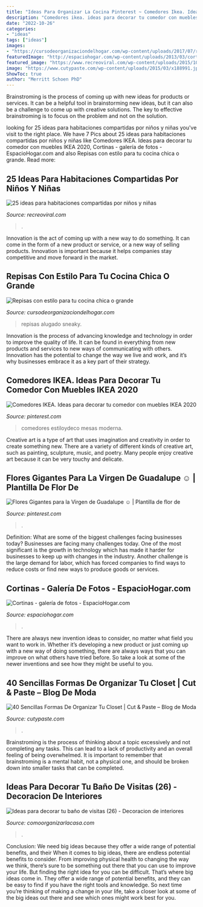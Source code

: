 ```yaml
---
title: "Ideas Para Organizar La Cocina Pinterest ~ Comedores Ikea. Ideas Para Decorar Tu Comedor Con Muebles Ikea 2020"
description: "Comedores ikea. ideas para decorar tu comedor con muebles ikea 2020"
date: "2022-10-26"
categories:
- "ideas"
tags: ["ideas"]
images:
- "https://cursodeorganizaciondelhogar.com/wp-content/uploads/2017/07/repisas-con-estilo-para-tu-cocina-chica-o-grande-5.jpg"
featuredImage: "http://espaciohogar.com/wp-content/uploads/2013/03/cortinas-cocina.jpg"
featured_image: "https://www.recreoviral.com/wp-content/uploads/2015/10/Creativas-habitaciones-compartidas-por-niños-y-niñas-3.jpg"
image: "https://www.cutypaste.com/wp-content/uploads/2015/03/x188991.jpg"
ShowToc: true
author: "Merritt Schoen PhD"
---
```



Brainstroming is the process of coming up with new ideas for products or services. It can be a helpful tool in brainstorming new ideas, but it can also be a challenge to come up with creative solutions. The key to effective brainstroming is to focus on the problem and not on the solution.

	

		
looking for 25 ideas para habitaciones compartidas por niños y niñas you've visit to the right place. We have 7 Pics about 25 ideas para habitaciones compartidas por niños y niñas like Comedores IKEA. Ideas para decorar tu comedor con muebles IKEA 2020, Cortinas - galería de fotos - EspacioHogar.com and also Repisas con estilo para tu cocina chica o grande. Read more:
		
    
## 25 Ideas Para Habitaciones Compartidas Por Niños Y Niñas

<img loading=lazy src="https://www.recreoviral.com/wp-content/uploads/2015/10/Creativas-habitaciones-compartidas-por-niños-y-niñas-3.jpg" onerror="this.onerror=null;this.src='https://tse4.mm.bing.net/th?id=OIP.EfTTEKhWJYZafmQ9hm1S3gHaKg&amp;pid=15.1';" alt="25 ideas para habitaciones compartidas por niños y niñas">

_Source: recreoviral.com_

>. 

	

Innovation is the act of coming up with a new way to do something. It can come in the form of a new product or service, or a new way of selling products. Innovation is important because it helps companies stay competitive and move forward in the market.

    
## Repisas Con Estilo Para Tu Cocina Chica O Grande

<img loading=lazy src="https://cursodeorganizaciondelhogar.com/wp-content/uploads/2017/07/repisas-con-estilo-para-tu-cocina-chica-o-grande-5.jpg" onerror="this.onerror=null;this.src='https://tse3.mm.bing.net/th?id=OIP.C0V2Ts6Rxy74R5pl-we5igHaLH&amp;pid=15.1';" alt="Repisas con estilo para tu cocina chica o grande">

_Source: cursodeorganizaciondelhogar.com_

>repisas alugado sneaky. 

	

Innovation is the process of advancing knowledge and technology in order to improve the quality of life. It can be found in everything from new products and services to new ways of communicating with others. Innovation has the potential to change the way we live and work, and it’s why businesses embrace it as a key part of their strategy.

    
## Comedores IKEA. Ideas Para Decorar Tu Comedor Con Muebles IKEA 2020

<img loading=lazy src="https://i.pinimg.com/736x/d0/c8/2c/d0c82c23c94a2e56c95f66a4fd0eb8dc.jpg" onerror="this.onerror=null;this.src='https://tse3.mm.bing.net/th?id=OIP.9JvwWsvuXXSuJ3ojy41wZgHaKT&amp;pid=15.1';" alt="Comedores IKEA. Ideas para decorar tu comedor con muebles IKEA 2020">

_Source: pinterest.com_

>comedores estiloydeco mesas moderna. 

	

Creative art is a type of art that uses imagination and creativity in order to create something new. There are a variety of different kinds of creative art, such as painting, sculpture, music, and poetry. Many people enjoy creative art because it can be very touchy and delicate.

    
## Flores Gigantes Para La Virgen De Guadalupe ☺ | Plantilla De Flor De

<img loading=lazy src="https://i.pinimg.com/736x/1a/67/0d/1a670d5260c1068fe3b8e03361c7a3c9.jpg" onerror="this.onerror=null;this.src='https://tse1.mm.bing.net/th?id=OIP.WS3LiMhx14lGH_9NTkHxmQHaNI&amp;pid=15.1';" alt="Flores Gigantes para la Virgen de Guadalupe ☺ | Plantilla de flor de">

_Source: pinterest.com_

>. 

	

Definition: What are some of the biggest challenges facing businesses today?
Businesses are facing many challenges today. One of the most significant is the growth in technology which has made it harder for businesses to keep up with changes in the industry. Another challenge is the large demand for labor, which has forced companies to find ways to reduce costs or find new ways to produce goods or services.

    
## Cortinas - Galería De Fotos - EspacioHogar.com

<img loading=lazy src="http://espaciohogar.com/wp-content/uploads/2013/03/cortinas-cocina.jpg" onerror="this.onerror=null;this.src='https://tse3.mm.bing.net/th?id=OIP.3C2w5V4022QFpCHx6WeznwHaHa&amp;pid=15.1';" alt="Cortinas - galería de fotos - EspacioHogar.com">

_Source: espaciohogar.com_

>. 

	

There are always new invention ideas to consider, no matter what field you want to work in. Whether it’s developing a new product or just coming up with a new way of doing something, there are always ways that you can improve on what others have tried before. So take a look at some of the newer inventions and see how they might be useful to you.

    
## 40 Sencillas Formas De Organizar Tu Closet | Cut &amp; Paste – Blog De Moda

<img loading=lazy src="https://www.cutypaste.com/wp-content/uploads/2015/03/x188991.jpg" onerror="this.onerror=null;this.src='https://tse2.mm.bing.net/th?id=OIP.Fl9urDR3kE8oaRS-kpT_lAHaJ3&amp;pid=15.1';" alt="40 Sencillas Formas De Organizar Tu Closet | Cut &amp; Paste – Blog de Moda">

_Source: cutypaste.com_

>. 

	

Brainstroming is the process of thinking about a topic excessively and not completing any tasks. This can lead to a lack of productivity and an overall feeling of being overwhelmed. It is important to remember that brainstroming is a mental habit, not a physical one, and should be broken down into smaller tasks that can be completed.

    
## Ideas Para Decorar Tu Baño De Visitas (26) - Decoracion De Interiores

<img loading=lazy src="https://comoorganizarlacasa.com/wp-content/uploads/2016/12/Ideas-para-decorar-tu-baño-de-visitas-26-225x300.jpg" onerror="this.onerror=null;this.src='https://tse4.mm.bing.net/th?id=OIP.rx_XZBBIYy-7XD1ZTabLFAAAAA&amp;pid=15.1';" alt="Ideas para decorar tu baño de visitas (26) - Decoracion de interiores">

_Source: comoorganizarlacasa.com_

>. 

	

Conclusion: We need big ideas because they offer a wide range of potential benefits, and their
When it comes to big ideas, there are endless potential benefits to consider. From improving physical health to changing the way we think, there’s sure to be something out there that you can use to improve your life. But finding the right idea for you can be difficult. That’s where big ideas come in. They offer a wide range of potential benefits, and they can be easy to find if you have the right tools and knowledge. So next time you’re thinking of making a change in your life, take a closer look at some of the big ideas out there and see which ones might work best for you.

